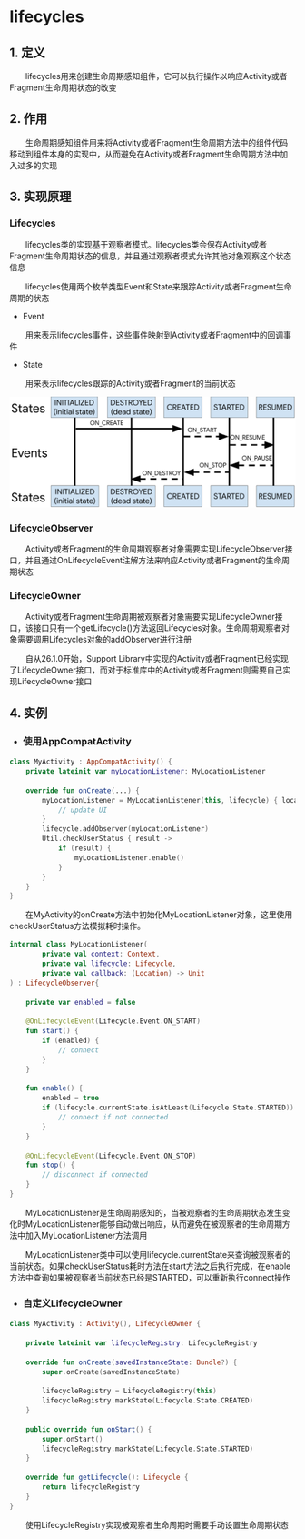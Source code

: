# lifecycles

## 1.  定义
　　lifecycles用来创建生命周期感知组件，它可以执行操作以响应Activity或者Fragment生命周期状态的改变

## 2. 作用
　　生命周期感知组件用来将Activity或者Fragment生命周期方法中的组件代码移动到组件本身的实现中，从而避免在Activity或者Fragment生命周期方法中加入过多的实现

## 3. 实现原理
### Lifecycles
　　lifecycles类的实现基于观察者模式。lifecycles类会保存Activity或者Fragment生命周期状态的信息，并且通过观察者模式允许其他对象观察这个状态信息

　　lifecycles使用两个枚举类型Event和State来跟踪Activity或者Fragment生命周期的状态

+ Event

　　用来表示lifecycles事件，这些事件映射到Activity或者Fragment中的回调事件
+ State

　　用来表示lifecycles跟踪的Activity或者Fragment的当前状态
   
   
   ![](https://github.com/rczh/JetpackGuide/blob/master/lifecycles/lifecycle-states.svg) 

### LifecycleObserver
　　Activity或者Fragment的生命周期观察者对象需要实现LifecycleObserver接口，并且通过OnLifecycleEvent注解方法来响应Activity或者Fragment的生命周期状态

### LifecycleOwner
　　Activity或者Fragment生命周期被观察者对象需要实现LifecycleOwner接口，该接口只有一个getLifecycle()方法返回Lifecycles对象。生命周期观察者对象需要调用Lifecycles对象的addObserver进行注册

　　自从26.1.0开始，Support Library中实现的Activity或者Fragment已经实现了LifecycleOwner接口，而对于标准库中的Activity或者Fragment则需要自己实现LifecycleOwner接口

## 4. 实例
* ### 使用AppCompatActivity

```kotlin
class MyActivity : AppCompatActivity() {
    private lateinit var myLocationListener: MyLocationListener

    override fun onCreate(...) {
        myLocationListener = MyLocationListener(this, lifecycle) { location ->
            // update UI
        }
        lifecycle.addObserver(myLocationListener)
        Util.checkUserStatus { result ->
            if (result) {
                myLocationListener.enable()
            }
        }
    }
}
```

　　在MyActivity的onCreate方法中初始化MyLocationListener对象，这里使用checkUserStatus方法模拟耗时操作。


```kotlin
internal class MyLocationListener(
        private val context: Context,
        private val lifecycle: Lifecycle,
        private val callback: (Location) -> Unit
) : LifecycleObserver{

    private var enabled = false

    @OnLifecycleEvent(Lifecycle.Event.ON_START)
    fun start() {
        if (enabled) {
            // connect
        }
    }

    fun enable() {
        enabled = true
        if (lifecycle.currentState.isAtLeast(Lifecycle.State.STARTED)) {
            // connect if not connected
        }
    }

    @OnLifecycleEvent(Lifecycle.Event.ON_STOP)
    fun stop() {
        // disconnect if connected
    }
}
```

　　MyLocationListener是生命周期感知的，当被观察者的生命周期状态发生变化时MyLocationListener能够自动做出响应，从而避免在被观察者的生命周期方法中加入MyLocationListener方法调用

　　MyLocationListener类中可以使用lifecycle.currentState来查询被观察者的当前状态。如果checkUserStatus耗时方法在start方法之后执行完成，在enable方法中查询如果被观察者当前状态已经是STARTED，可以重新执行connect操作

* ### 自定义LifecycleOwner

```kotlin
class MyActivity : Activity(), LifecycleOwner {

    private lateinit var lifecycleRegistry: LifecycleRegistry

    override fun onCreate(savedInstanceState: Bundle?) {
        super.onCreate(savedInstanceState)

        lifecycleRegistry = LifecycleRegistry(this)
        lifecycleRegistry.markState(Lifecycle.State.CREATED)
    }

    public override fun onStart() {
        super.onStart()
        lifecycleRegistry.markState(Lifecycle.State.STARTED)
    }

    override fun getLifecycle(): Lifecycle {
        return lifecycleRegistry
    }
}
```

　　使用LifecycleRegistry实现被观察者生命周期时需要手动设置生命周期状态
